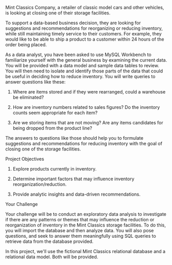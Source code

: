 Mint Classics Company, a retailer of classic model cars and other vehicles, is looking at closing one of their storage facilities. 

To support a data-based business decision, they are looking for suggestions and recommendations for reorganizing or reducing inventory, while still maintaining timely service to their customers. For example, they would like to be able to ship a product to a customer within 24 hours of the order being placed.

As a data analyst, you have been asked to use MySQL Workbench to familiarize yourself with the general business by examining the current data. You will be provided with a data model and sample data tables to review. You will then need to isolate and identify those parts of the data that could be useful in deciding how to reduce inventory. You will write queries to answer questions like these:

1) Where are items stored and if they were rearranged, could a warehouse be eliminated?

2) How are inventory numbers related to sales figures? Do the inventory counts seem appropriate for each item?

3) Are we storing items that are not moving? Are any items candidates for being dropped from the product line?

The answers to questions like those should help you to formulate suggestions and recommendations for reducing inventory with the goal of closing one of the storage facilities. 

Project Objectives

1. Explore products currently in inventory.

2. Determine important factors that may influence inventory reorganization/reduction.

3. Provide analytic insights and data-driven recommendations.

Your Challenge

Your challenge will be to conduct an exploratory data analysis to investigate if there are any patterns or themes that may influence the reduction or reorganization of inventory in the Mint Classics storage facilities. To do this, you will import the database and then analyze data. You will also pose questions, and seek to answer them meaningfully using SQL queries to retrieve data from the database provided.

In this project, we'll use the fictional Mint Classics relational database and a relational data model. Both will be provided.
